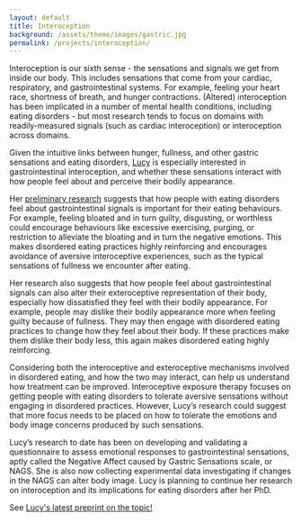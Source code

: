 ```yaml
---
layout: default
title: Interoception
background: /assets/theme/images/gastric.jpg
permalink: /projects/interoception/
---
```


Interoception is our sixth sense - the sensations and signals we get from inside our body. This includes sensations that come from your cardiac, respiratory, and gastrointestinal systems. For example, feeling your heart race, shortness of breath, and hunger contractions. (Altered) interoception has been implicated in a number of mental health conditions, including eating disorders - but most research tends to focus on domains with readily-measured signals (such as cardiac interoception) or interoception across domains. 

Given the intuitive links between hunger, fullness, and other gastric sensations and eating disorders, <a href="https://cognition-mental-health.github.io/people/#Lucy+Stafford">Lucy</a> is especially interested in gastrointestinal interoception, and whether these sensations interact with how people feel about and perceive their bodily appearance.  

Her [preliminary research](https://osf.io/preprints/osf/9c4yd_v1) suggests that how people with eating disorders feel about gastrointestinal signals is important for their eating behaviours. For example, feeling bloated and in turn guilty, disgusting, or worthless could encourage behaviours like excessive exercising, purging, or restriction to alleviate the bloating and in turn the negative emotions. This makes disordered eating practices highly reinforcing and encourages avoidance of aversive interoceptive experiences, such as the typical sensations of fullness we encounter after eating.

Her research also suggests that how people feel about gastrointestinal signals can also alter their exteroceptive representation of their body, especially how dissatisfied they feel with their bodily appearance. For example, people may dislike their bodily appearance more when feeling guilty because of fullness. They may then engage with disordered eating practices to change how they feel about their body. If these practices make them dislike their body less, this again makes disordered eating highly reinforcing. 

Considering both the interoceptive and exteroceptive mechanisms involved in disordered eating, and how the two may interact, can help us understand how treatment can be improved. Interoceptive exposure therapy focuses on getting people with eating disorders to tolerate aversive sensations without engaging in disordered practices. However, Lucy’s research could suggest that more focus needs to be placed on how to tolerate the emotions and body image concerns produced by such sensations. 

Lucy’s research to date has been on developing and validating a questionnaire to assess emotional responses to gastrointestinal sensations, aptly called the Negative Affect caused by Gastric Sensations scale, or NAGS. She is also now collecting experimental data investigating if changes in the NAGS can alter body image. Lucy is planning to continue her research on interoception and its implications for eating disorders after her PhD. 

See [Lucy's latest preprint on the topic!](https://osf.io/preprints/osf/9c4yd_v1)
